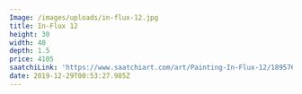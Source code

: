 ```yaml
---
Image: /images/uploads/in-flux-12.jpg
title: In-Flux 12
height: 30
width: 40
depth: 1.5
price: 4105
saatchiLink: 'https://www.saatchiart.com/art/Painting-In-Flux-12/189576/2484411/view'
date: 2019-12-29T00:53:27.985Z
---
```



